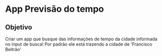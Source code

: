 # App Previsão do tempo

## **Objetivo**

Criar um app que busque das informações de tempo da cidade  informada no input de busca!
Por padrão ele está trazendo a cidade de 'Francisco Beltrão'
